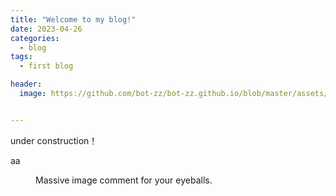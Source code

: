 ```yaml
---
title: "Welcome to my blog!"
date: 2023-04-26
categories:
  - blog
tags:
  - first blog

header:
  image: https://github.com/bot-zz/bot-zz.github.io/blob/master/assets/images/p7.jpg


---
```


under construction！


aa


<figure style="width: 1200px">
  <img src="{{ github.com/bot-zz/bot-zz.github.io/blob/master/ }}{{ site.baseurl }}/assets/images/pic5" alt="">
  <figcaption>Massive image comment for your eyeballs.</figcaption>
</figure> 

